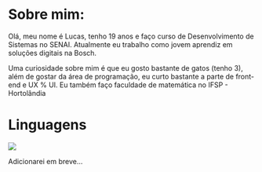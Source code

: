 <h1> Sobre mim: </h1>

<p> Olá, meu nome é Lucas, tenho 19 anos e faço curso de Desenvolvimento de Sistemas no SENAI. Atualmente eu trabalho como jovem aprendiz em soluções digitais na Bosch. </p>

<p> Uma curiosidade sobre mim é que eu gosto bastante de gatos (tenho 3), além de gostar da área de programação, eu curto bastante a parte de front-end e UX % UI. Eu também faço faculdade de matemática no IFSP - Hortolândia </p>

<h1> Linguagens </h1>

<img src="![html-5](https://github.com/user-attachments/assets/8d805c06-2881-48ad-8e87-b4d476bc5a65)">

<p> Adicionarei em breve... </p>
